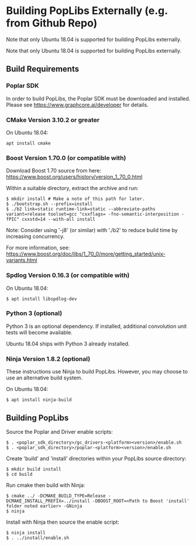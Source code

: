 # Building PopLibs Externally (e.g. from Github Repo)

Note that only Ubuntu 18.04 is supported for building PopLibs externally.

Note that only Ubuntu 18.04 is supported for building PopLibs externally.

## Build Requirements

### Poplar SDK

In order to build PopLibs, the Poplar SDK must be downloaded and installed. Please see https://www.graphcore.ai/developer for details.

### CMake Version 3.10.2 or greater

On Ubuntu 18.04:

    apt install cmake

### Boost Version 1.70.0 (or compatible with)

Download Boost 1.70 source from here: https://www.boost.org/users/history/version_1_70_0.html

Within a suitable directory, extract the archive and run:

    $ mkdir install # Make a note of this path for later.
    $ ./bootstrap.sh --prefix=install
    $ ./b2 link=static runtime-link=static --abbreviate-paths variant=release toolset=gcc "cxxflags= -fno-semantic-interposition -fPIC" cxxstd=14 --with-all install

Note: Consider using '-j8' (or similar) with './b2' to reduce build time by increasing concurrency.

For more information, see: https://www.boost.org/doc/libs/1_70_0/more/getting_started/unix-variants.html

### Spdlog Version 0.16.3 (or compatible with)

On Ubuntu 18.04:

    $ apt install libspdlog-dev

### Python 3 (optional)

Python 3 is an optional dependency. If installed, additional convolution unit
tests will become available.

Ubuntu 18.04 ships with Python 3 already installed.

### Ninja Version 1.8.2 (optional)

These instructions use Ninja to build PopLibs. However, you may choose to use an alternative build system.

On Ubuntu 18.04:

    $ apt install ninja-build

## Building PopLibs

Source the Poplar and Driver enable scripts:

    $ . <poplar_sdk_directory>/gc_drivers-<platform><version>/enable.sh
    $ . <poplar_sdk_directory>/poplar-<platform><version>/enable.sh

Create 'build' and 'install' directories within your PopLibs source directory:

    $ mkdir build install
    $ cd build

Run cmake then build with Ninja:

    $ cmake ../ -DCMAKE_BUILD_TYPE=Release -DCMAKE_INSTALL_PREFIX=../install -DBOOST_ROOT=<Path to Boost 'install' folder noted earlier> -GNinja
    $ ninja

Install with Ninja then source the enable script:

    $ ninja install
    $ . ../install/enable.sh
